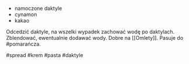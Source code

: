 - namoczone daktyle
- cynamon
- kakao


Odcedzić daktyle, na wszelki wypadek zachować wodę po daktylach. Zblendować, ewentualnie dodawać wody. Dobre na [[Omlety]]. Pasuje do #pomarańcza.

#spread #krem #pasta #daktyle